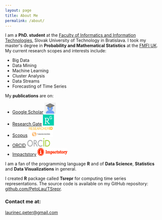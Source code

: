 ```yaml
---
layout: page
title: About Me
permalink: /about/
---
```


I am a **PhD. student** at the [Faculty of Informatics and Information Technologies](http://www.fiit.stuba.sk/en.html?page_id=749), Slovak University of Technology in Bratislava. I took my master's degree in **Probability and Mathematical Statistics** at the [FMFI UK](http://fmph.uniba.sk/en/). My current research scopes and interests include:

 * Big Data
 * Data Mining
 * Machine Learning
 * Cluster Analysis
 * Data Streams
 * Forecasting of Time Series

My **publications** are on:

 * [Google Scholar](https://scholar.google.sk/citations?user=1fEwHTkAAAAJ&hl=en)  <a target="_blank" href="https://scholar.google.sk/citations?user=1fEwHTkAAAAJ&hl=en"><img class="avatar" src="/images/avatars/avatarscholar.png" width="37" height="36"/></a>
 * [Research Gate](https://www.researchgate.net/profile/Peter_Laurinec)  <a target="_blank" href="https://www.researchgate.net/profile/Peter_Laurinec"><img class="avatar" src="/images/avatars/avatarRG.png" width="36" height="36" border="0"/></a>
 * [Scopus](http://www.researcherid.com/rid/Q-2356-2016)  <a target="_blank" href="http://www.researcherid.com/rid/Q-2356-2016"><img class="avatar" src="/images/avatars/avatarscopus.png" width="80" height="34" border="0"/></a>
 * [ORCID](http://orcid.org/0000-0002-3501-8783)  <a target="_blank" href="http://orcid.org/0000-0002-3501-8783"><img class="avatar" src="/images/avatars/avatarorcid.png" width="76" height="30" border="0"/></a>
 * [Impactstory](https://impactstory.org/u/0000-0002-3501-8783/publications)  <a target="_blank" href="https://impactstory.org/u/0000-0002-3501-8783/publications"><img class="avatar" src="/images/avatars/avatarimpact.png" width="98" height="26" border="0"/></a>

I am a fan of the programming language **R** and of **Data Science**, **Statistics** and **Data Visualizations** in general.

I created **R** package called **Tsrepr** for computing time series representations. The source code is available on my GitHub repository: [github.com/PetoLau/TSrepr](https://github.com/PetoLau/TSrepr).

<!---### Read my [**CV**](/images/CV.pdf).--->

### Contact me at:

[laurinec.peter@gmail.com](mailto:laurinec.peter@gmail.com)